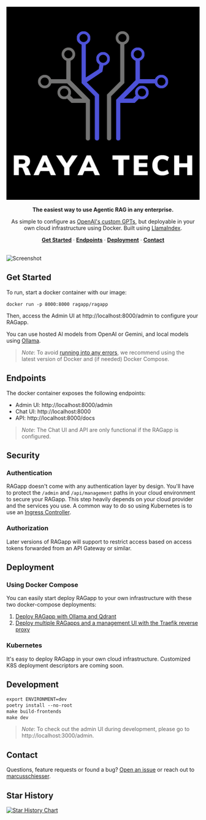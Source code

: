 <p align="center"><img alt="Logo - RAGapp" src="docs/logo.png"></p>

<p align="center"><strong>The easiest way to use Agentic RAG in any enterprise.</strong></p>

<p align="center">As simple to configure as <a href="https://openai.com/index/introducing-gpts" target="_blank">OpenAI's custom GPTs</a>, but deployable in your own cloud infrastructure using Docker. Built using <a href="https://github.com/run-llama/llama_index">LlamaIndex</a>.</p>

<p align="center">
  <a href="#get-started"><strong>Get Started</strong></a> ·
  <a href="#endpoints"><strong>Endpoints</strong></a> ·
  <a href="#deployment"><strong>Deployment</strong></a> ·
  <a href="#contact"><strong>Contact</strong></a> 
</p>

<br/>
<img alt="Screenshot" src="docs/screenshot.png">

## Get Started

To run, start a docker container with our image:

```shell
docker run -p 8000:8000 ragapp/ragapp
```

Then, access the Admin UI at http://localhost:8000/admin to configure your RAGapp.

You can use hosted AI models from OpenAI or Gemini, and local models using [Ollama](https://ollama.com/).

> _Note_: To avoid [running into any errors](https://github.com/ragapp/ragapp/issues/22), we recommend using the latest version of Docker and (if needed) Docker Compose.

## Endpoints

The docker container exposes the following endpoints:

- Admin UI: http://localhost:8000/admin
- Chat UI: http://localhost:8000
- API: http://localhost:8000/docs

> _Note_: The Chat UI and API are only functional if the RAGapp is configured.

## Security

### Authentication

RAGapp doesn't come with any authentication layer by design. You'll have to protect the `/admin` and `/api/management` paths in your cloud environment to secure your RAGapp.
This step heavily depends on your cloud provider and the services you use.
A common way to do so using Kubernetes is to use an [Ingress Controller](https://kubernetes.github.io/ingress-nginx/examples/auth/basic/).

### Authorization

Later versions of RAGapp will support to restrict access based on access tokens forwarded from an API Gateway or similar.

## Deployment

### Using Docker Compose
You can easily start deploy RAGapp to your own infrastructure with these two docker-compose deployments:
1. [Deploy RAGapp with Ollama and Qdrant](./deployments/single)
2. [Deploy multiple RAGapps and a management UI with the Traefik reverse proxy](./deployments/multiple-ragapps)

### Kubernetes

It's easy to deploy RAGapp in your own cloud infrastructure. Customized K8S deployment descriptors are coming soon.

## Development

```shell
export ENVIRONMENT=dev
poetry install --no-root
make build-frontends
make dev
```

> _Note_: To check out the admin UI during development, please go to http://localhost:3000/admin.

## Contact

Questions, feature requests or found a bug? [Open an issue](https://github.com/ragapp/ragapp/issues/new/choose) or reach out to [marcusschiesser](https://github.com/marcusschiesser).

## Star History

[![Star History Chart](https://api.star-history.com/svg?repos=ragapp/ragapp&type=Date)](https://star-history.com/#ragapp/ragapp&Date)
